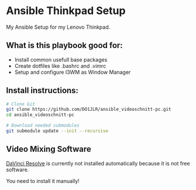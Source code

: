  Ansible Thinkpad Setup
==========================
My Ansible Setup for my Lenovo Thinkpad.

 What is this playbook good for:
--------------------------------
 + Install common usefull base packages
 + Create dotfiles like .bashrc and .vimrc
 + Setup and configure I3WM as Window Manager

 Install instructions:
-----------------------
```bash
# Clone Git
git clone https://github.com/DO1JLR/ansible_videoschnitt-pc.git
cd ansible_videoschnitt-pc

# Download needed submodules
git submodule update --init --recursive
```

 Video Mixing Software
-----------------------

[DaVinci Resolve](https://www.blackmagicdesign.com/products/davinciresolve/#) is currently not installed automatically because it is not free software.

You need to install it manually!

